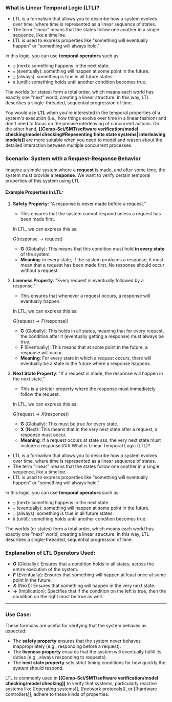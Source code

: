 ### What is Linear Temporal Logic (LTL)?

- LTL is a formalism that allows you to describe how a system evolves over time, where time is represented as a linear sequence of states.
- The term "linear" means that the states follow one another in a single sequence, like a timeline.
- LTL is used to express properties like "something will eventually happen" or "something will always hold."

In this logic, you can use **temporal operators** such as:

- `◯` (next): something happens in the next state.
- `◇` (eventually): something will happen at some point in the future.
- `□` (always): something is true in all future states.
- `U` (until): something holds until another condition becomes true.

The worlds (or states) form a total order, which means each world has exactly one "next" world, creating a linear structure. In this way, LTL describes a single-threaded, sequential progression of time.

You would use **LTL** when you're interested in the temporal properties of a system's execution (i.e., how things evolve over time in a linear fashion) and don't need to focus on the precise interleaving of concurrent actions. On the other hand, **[[Comp-Sci/SMT/software verification/model checking/model checking#Repesenting finite state systems| interleaving models]]** are more suitable when you need to model and reason about the detailed interaction between multiple concurrent processes.

### Scenario: System with a Request-Response Behavior

Imagine a simple system where a **request** is made, and after some time, the system must provide a **response**. We want to verify certain temporal properties of this system using LTL.

#### Example Properties in LTL:

1. **Safety Property**: "A response is never made before a request."
    
    - This ensures that the system cannot respond unless a request has been made first.
    
    In LTL, we can express this as:
    
    $G (\text{response} \rightarrow \text{request})$
    
    - **G** (Globally): This means that this condition must hold **in every state** of the system.
    - **Meaning**: In every state, if the system produces a response, it must mean that a request has been made first. No response should occur without a request.
2. **Liveness Property**: "Every request is eventually followed by a response."
    
    - This ensures that whenever a request occurs, a response will eventually happen.
    
    In LTL, we can express this as:
    
    $G (\text{request} \rightarrow F (\text{response}))$
    
    - **G** (Globally): This holds in all states, meaning that for every request, the condition after it (eventually getting a response) must always be true.
    - **F** (Eventually): This means that at some point in the future, a response will occur.
    - **Meaning**: For every state in which a request occurs, there will eventually be a state in the future where a response happens.
3. **Next State Property**: "If a request is made, the response will happen in the next state."
    
    - This is a stricter property where the response must immediately follow the request.
    
    In LTL, we can express this as:
    
    $G (\text{request} \rightarrow X (\text{response}))$
    
    - **G** (Globally): This must be true for every state.
    - **X** (Next): This means that in the very next state after a request, a response must occur.
    - **Meaning**: If a request occurs at state sss, the very next state must include a response.### What is Linear Temporal Logic (LTL)?

- LTL is a formalism that allows you to describe how a system evolves over time, where time is represented as a linear sequence of states.
- The term "linear" means that the states follow one another in a single sequence, like a timeline.
- LTL is used to express properties like "something will eventually happen" or "something will always hold."

In this logic, you can use **temporal operators** such as:

- `◯` (next): something happens in the next state.
- `◇` (eventually): something will happen at some point in the future.
- `□` (always): something is true in all future states.
- `U` (until): something holds until another condition becomes true.

The worlds (or states) form a total order, which means each world has exactly one "next" world, creating a linear structure. In this way, LTL describes a single-threaded, sequential progression of time.
### Explanation of LTL Operators Used:

- **$G$** (Globally): Ensures that a condition holds in all states, across the entire execution of the system.
- **$F$** (Eventually): Ensures that something will happen at least once at some point in the future.
- **$X$** (Next): Ensures that something will happen in the very next state.
- **$\rightarrow$** (Implication): Specifies that if the condition on the left is true, then the condition on the right must be true as well.

---

### Use Case:

These formulas are useful for verifying that the system behaves as expected:

- The **safety property** ensures that the system never behaves inappropriately (e.g., responding before a request).
- The **liveness property** ensures that the system will eventually fulfill its duties (e.g., always responding to requests).
- The **next state property** sets strict timing conditions for how quickly the system should respond.

LTL is commonly used in **[[Comp-Sci/SMT/software verification/model checking/model checking]]** to verify that systems, particularly reactive systems like [[operating systems]], [[network protocols]], or [[hardware controllers]], adhere to these kinds of properties.